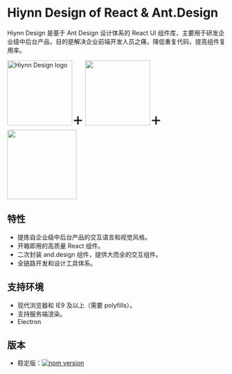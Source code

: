 # Hiynn Design of React & Ant.Design

Hiynn Design 是基于 Ant Design 设计体系的 React UI 组件库，主要用于研发企业级中后台产品，目的是解决企业前端开发人员之痛，降低重复代码，提高组件复用率。

<p>
<img width="150" src="http://cdn.awbeci.com/hiyun/WechatIMG224.png" alt="Hiynn Design logo"><span style='font-size:40px'>+</span>
<img width="150" src="https://gw.alipayobjects.com/zos/rmsportal/KDpgvguMpGfqaHPjicRK.svg"><span style='font-size:40px'>+</span>
<img width="160" src="https://gw.alipayobjects.com/zos/rmsportal/tXlLQhLvkEelMstLyHiN.svg">
</p>

## 特性

- 提炼自企业级中后台产品的交互语言和视觉风格。
- 开箱即用的高质量 React 组件。
- 二次封装 and.design 组件，提供大而全的交互组件。
- 全链路开发和设计工具体系。

## 支持环境

- 现代浏览器和 IE9 及以上（需要 polyfills）。
- 支持服务端渲染。
- Electron

## 版本

- 稳定版：[![npm version](https://img.shields.io/npm/v/hiynn-design.svg)](https://www.npmjs.com/package/hiynn-design)
